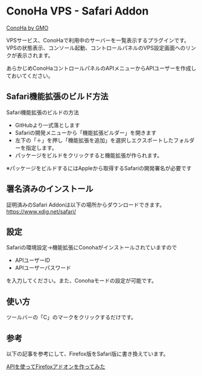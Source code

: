 # ConoHa VPS - Safari Addon

[ConoHa by GMO](https://www.conoha.jp/referral/?token=oEt6WY5Paa5Gt4jzSpNXJKF7ymfHG3efV6uRUAW502ZUQMMq2Bc-6L3)  

VPSサービス、ConoHaで利用中のサーバーを一覧表示するプラグインです。VPSの状態表示、コンソール起動、コントロールパネルのVPS設定画面へのリンクが表示されます。

あらかじめConoHaコントロールパネルのAPIメニューからAPIユーザーを作成しておいてください。  
  
## Safari機能拡張のビルド方法

Safari機能拡張のビルドの方法

+ GitHubより一式落とします
+ Safariの開発メニューから「機能拡張ビルダー」を開きます
+ 左下の「＋」を押し「機能拡張を追加」を選択しエクスポートしたフォルダーを指定します。
+ パッケージをビルドをクリックすると機能拡張が作られます。

※パッケージをビルドするにはAppleから取得するSafariの開発署名が必要です

## 署名済みのインストール

証明済みのSafari Addonは以下の場所からダウンロードできます。
https://www.xdig.net/safari/
    
## 設定

Safariの環境設定→機能拡張にConohaがインストールされていますので
+ APIユーザーID
+ APIユーザーパスワード

を入力してください。また、Conohaモードの設定が可能です。
  
## 使い方

ツールバーの「C」のマークをクリックするだけです。

## 参考

以下の記事を参考にして、Firefox版をSafari版に書き換えています。

[APIを使ってFirefoxアドオンを作ってみた](https://www.conoha.jp/conoben/archives/10061)
